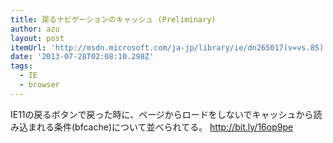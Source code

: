 ```yaml
---
title: 戻るナビゲーションのキャッシュ (Preliminary)
author: azu
layout: post
itemUrl: 'http://msdn.microsoft.com/ja-jp/library/ie/dn265017(v=vs.85).aspx'
date: '2013-07-28T02:08:10.298Z'
tags:
  - IE
  - browser
---
```

IE11の戻るボタンで戻った時に、ページからロードをしないでキャッシュから読み込まれる条件(bfcache)について並べられてる。
http://bit.ly/16op9pe

